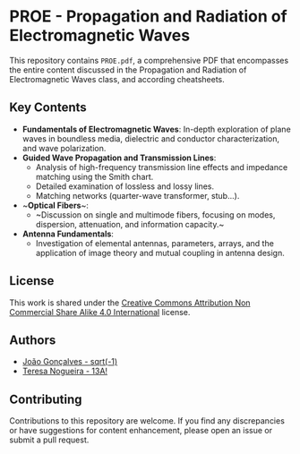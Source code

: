 # PROE - Propagation and Radiation of Electromagnetic Waves

This repository contains `PROE.pdf`, a comprehensive PDF that encompasses the entire content discussed in the Propagation and Radiation of Electromagnetic Waves class, and according cheatsheets.

## Key Contents

- **Fundamentals of Electromagnetic Waves**: In-depth exploration of plane waves in boundless media, dielectric and conductor characterization, and wave polarization.
- **Guided Wave Propagation and Transmission Lines**:
  - Analysis of high-frequency transmission line effects and impedance matching using the Smith chart.
  - Detailed examination of lossless and lossy lines.
  - Matching networks (quarter-wave transformer, stub...).
- ~**Optical Fibers**~:
  - ~Discussion on single and multimode fibers, focusing on modes, dispersion, attenuation, and information capacity.~
- **Antenna Fundamentals**:
  - Investigation of elemental antennas, parameters, arrays, and the application of image theory and mutual coupling in antenna design.

## License

This work is shared under the [Creative Commons Attribution Non Commercial Share Alike 4.0 International][cc-by-nc-sa] license.

[cc-by-nc-sa]: https://creativecommons.org/licenses/by-nc-sa/4.0/

## Authors

- [João Gonçalves - sqrt(-1)](https://github.com/eusouojoao)
- [Teresa Nogueira - 13A!](https://github.com/FrolickingAsteroid)

## Contributing

Contributions to this repository are welcome. If you find any discrepancies or have suggestions for content enhancement, please open an issue or submit a pull request.

